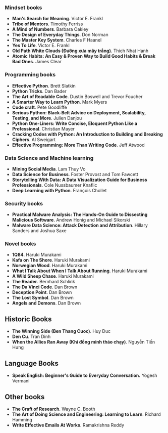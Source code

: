 ### Mindset books
* **Man's Search for Meaning**. Victor E. Frankl
* **Tribe of Mentors**. Timothy Ferriss
* **A Mind of Numbers**. Barbara Oakley
* **The Design of Everyday Things**. Don Norman
* **The Master Key System**. Charles F Haanel
* **Yes To Life**. Victor E. Frankl
* **Old Path White Clouds (Đường xưa mây trắng)**. Thich Nhat Hanh
* **Atomic Habits: An Easy & Proven Way to Build Good Habits & Break Bad Ones**. James Clear
### Programming books
* **Effective Python**. Brett Slatkin
* **Python Tricks**. Dan Bader
* **The Art of Readable Code**. Dustin Boswell and Trevor Foucher
* **A Smarter Way to Learn Python**. Mark Myers
* **Code craft**. Pete Goodliffe
* **Serious Python: Black-Belt Advice on Deployment, Scalability, Testing, and More**. Julien Danjou
* **Python One-Liners: Write Concise, Eloquent Python Like a Professional**. Christian Mayer
* **Cracking Codes with Python: An Introduction to Building and Breaking Ciphers**. Al Sweigart
* **Effective Programming: More Than Writing Code**. Jeff Atwood

### Data Science and Machine learning
* **Mining Social Media**. Lam Thuy Vo
* **Data Science for Business**. Foster Provost and Tom Fawcett
* **Storytelling With Data: A Data Visualization Guide for Business Professionals**. Cole Nussbaumer Knaflic
* **Deep Learning with Python**. François Chollet

### Security books
* **Practical Malware Analysis: The Hands-On Guide to Dissecting Malicious Software**. Andrew Honig and Michael Sikorski
* **Malware Data Science: Attack Detection and Attribution**. Hillary Sanders and Joshua Saxe

### Novel books
* **1Q84**. Haruki Murakami
* **Kafa on The Shore**. Haruki Murakami
* **Norwegian Wood**. Haruki Murakami
* **What I Talk About When I Talk About Running**. Haruki Murakami
* **A Wild Sheep Chase**. Haruki Murakami
* **The Reader**. Bernhard Schlink
* **The Da Vinci Code**. Dan Brown
* **Deception Point**. Dan Brown
* **The Lost Symbol**. Dan Brown
* **Angels and Demons**. Dan Brown

## Historic Books
* **The Winning Side (Ben Thang Cuoc)**. Huy Duc
* **Den Cu**. Tran Dinh
* **When the Allies Ran Away (Khi đồng minh tháo chạy)**. Nguyễn Tiến Hưng

## Language Books
* **Speak English: Beginner's Guide to Everyday Conversation.** Yogesh Vermani

## Other books
* **The Craft of Research**. Wayne C. Booth
* **The Art of Doing Science and Engineering: Learning to Learn**. Richard Hamming
* **Write Effective Emails At Works**. Ramakrishna Reddy

